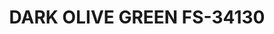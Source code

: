 ---
layout: product
title: "DARK OLIVE GREEN FS-34130"
price: "300" 
desc: "Akrilna boja 17mL - Metalik"
img_path: "/assets/img/AMMOF503.webp"
brand: "AMMO"
available: false
special_offer: false
new: false
soon: false
cat: "020000"
subcat: "020100"
subsubcat: "020101"
sifra: "AMMOF503"
popular: false
---